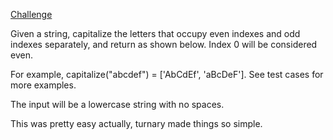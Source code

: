 [Challenge](https://www.codewars.com/kata/alternate-capitalization)

Given a string, capitalize the letters that occupy even indexes and odd indexes separately, and return as shown below. Index 0 will be considered even.

For example, capitalize("abcdef") = ['AbCdEf', 'aBcDeF']. See test cases for more examples.

The input will be a lowercase string with no spaces.


This was pretty easy actually, turnary made things so simple.